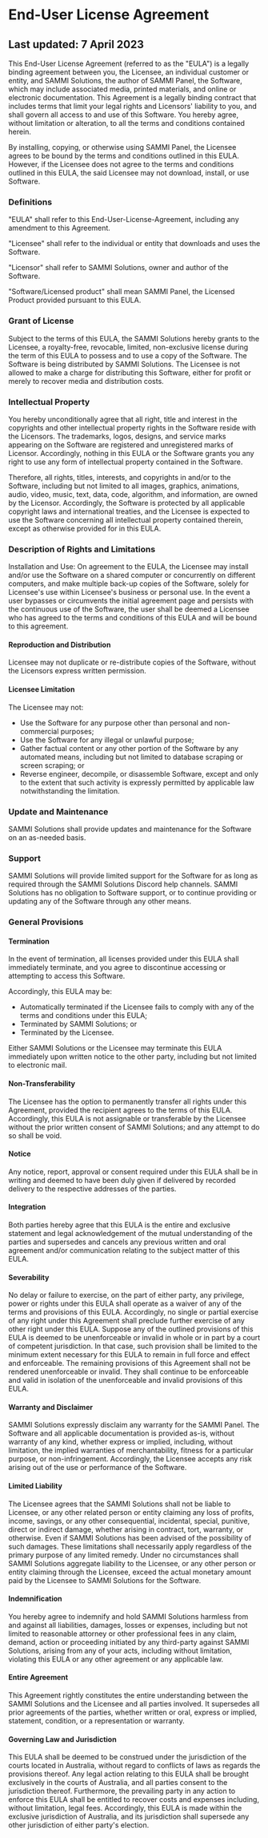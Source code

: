# End-User License Agreement
## Last updated: 7 April 2023

This End-User License Agreement (referred to as the "EULA") is a legally binding agreement between you, the Licensee, an individual customer or entity, and SAMMI Solutions, the author of SAMMI Panel, the Software, which may include associated media, printed materials, and online or electronic documentation. This Agreement is a legally binding contract that includes terms that limit your legal rights and Licensors' liability to you, and shall govern all access to and use of this Software. You hereby agree, without limitation or alteration, to all the terms and conditions contained herein.

By installing, copying, or otherwise using SAMMI Panel, the Licensee agrees to be bound by the terms and conditions outlined in this EULA. However, if the Licensee does not agree to the terms and conditions outlined in this EULA, the said Licensee may not download, install, or use Software.
### Definitions
"EULA" shall refer to this End-User-License-Agreement, including any amendment to this Agreement.

"Licensee" shall refer to the individual or entity that downloads and uses the Software.

"Licensor" shall refer to SAMMI Solutions, owner and author of the Software.

"Software/Licensed product" shall mean SAMMI Panel, the Licensed Product provided pursuant to this EULA.
### Grant of License
Subject to the terms of this EULA, the SAMMI Solutions hereby grants to the Licensee, a royalty-free, revocable, limited, non-exclusive license during the term of this EULA to possess and to use a copy of the Software. The Software is being distributed by SAMMI Solutions. The Licensee is not allowed to make a charge for distributing this Software, either for profit or merely to recover media and distribution costs.
### Intellectual Property
You hereby unconditionally agree that all right, title and interest in the copyrights and other intellectual property rights in the Software reside with the Licensors. The trademarks, logos, designs, and service marks appearing on the Software are registered and unregistered marks of Licensor.  Accordingly, nothing in this EULA or the Software grants you any right to use any form of intellectual property contained in the Software.

Therefore, all rights, titles, interests, and copyrights in and/or to the Software, including but not limited to all images, graphics, animations, audio, video, music, text, data, code, algorithm, and information, are owned by the Licensor. Accordingly, the Software is protected by all applicable copyright laws and international treaties, and the Licensee is expected to use the Software concerning all intellectual property contained therein, except as otherwise provided for in this EULA.
### Description of Rights and Limitations
Installation and Use: On agreement to the EULA, the Licensee may install and/or use the Software on a shared computer or concurrently on different computers, and make multiple back-up copies of the Software, solely for Licensee's use within Licensee's business or personal use. In the event a user bypasses or circumvents the initial agreement page and persists with the continuous use of the Software, the user shall be deemed a Licensee who has agreed to the terms and conditions of this EULA and will be bound to this agreement. 

#### Reproduction and Distribution
Licensee may not duplicate or re-distribute copies of the Software, without the Licensors express written permission.

#### Licensee Limitation
The Licensee may not:
- Use the Software for any purpose other than personal and non-commercial purposes;
- Use the Software for any illegal or unlawful purpose;
- Gather factual content or any other portion of the Software by any automated means, including but not limited to database scraping or screen scraping; or
- Reverse engineer, decompile, or disassemble Software, except and only to the extent that such activity is expressly permitted by applicable law notwithstanding the limitation.
### Update and Maintenance
SAMMI Solutions shall provide updates and maintenance for the Software on an as-needed basis.
### Support
SAMMI Solutions will provide limited support for the Software for as long as required through the SAMMI Solutions Discord help channels. SAMMI Solutions has no obligation to Software support, or to continue providing or updating any of the Software through any other means.
### General Provisions
#### Termination
In the event of termination, all licenses provided under this EULA shall immediately terminate, and you agree to discontinue accessing or attempting to access this Software.

Accordingly, this EULA may be:
- Automatically terminated if the Licensee fails to comply with any of the terms and conditions under this EULA;
- Terminated by SAMMI Solutions; or
- Terminated by the Licensee.

Either SAMMI Solutions or the Licensee may terminate this EULA immediately upon written notice to the other party, including but not limited to electronic mail.

#### Non-Transferability
The Licensee has the option to permanently transfer all rights under this Agreement, provided the recipient agrees to the terms of this EULA. Accordingly, this EULA is not assignable or transferable by the Licensee without the prior written consent of SAMMI Solutions; and any attempt to do so shall be void.

#### Notice
Any notice, report, approval or consent required under this EULA shall be in writing and deemed to have been duly given if delivered by recorded delivery to the respective addresses of the parties.

#### Integration
Both parties hereby agree that this EULA is the entire and exclusive statement and legal acknowledgement of the mutual understanding of the parties and supersedes and cancels any previous written and oral agreement and/or communication relating to the subject matter of this EULA.

#### Severability
No delay or failure to exercise, on the part of either party, any privilege, power or rights under this EULA shall operate as a waiver of any of the terms and provisions of this EULA. Accordingly, no single or partial exercise of any right under this Agreement shall preclude further exercise of any other right under this EULA. Suppose any of the outlined provisions of this EULA is deemed to be unenforceable or invalid in whole or in part by a court of competent jurisdiction. In that case, such provision shall be limited to the minimum extent necessary for this EULA to remain in full force and effect and enforceable. The remaining provisions of this Agreement shall not be rendered unenforceable or invalid. They shall continue to be enforceable and valid in isolation of the unenforceable and invalid provisions of this EULA.

#### Warranty and Disclaimer
SAMMI Solutions expressly disclaim any warranty for the SAMMI Panel. The Software and all applicable documentation is provided as-is, without warranty of any kind, whether express or implied, including, without limitation, the implied warranties of merchantability, fitness for a particular purpose, or non-infringement. Accordingly, the Licensee accepts any risk arising out of the use or performance of the Software.

#### Limited Liability
The Licensee agrees that the SAMMI Solutions shall not be liable to Licensee, or any other related person or entity claiming any loss of profits, income, savings, or any other consequential, incidental, special, punitive, direct or indirect damage, whether arising in contract, tort, warranty, or otherwise. Even if SAMMI Solutions has been advised of the possibility of such damages. These limitations shall necessarily apply regardless of the primary purpose of any limited remedy. Under no circumstances shall SAMMI Solutions aggregate liability to the Licensee, or any other person or entity claiming through the Licensee, exceed the actual monetary amount paid by the Licensee to SAMMI Solutions for the Software.

#### Indemnification
You hereby agree to indemnify and hold SAMMI Solutions harmless from and against all liabilities, damages, losses or expenses, including but not limited to reasonable attorney or other professional fees in any claim, demand, action or proceeding initiated by any third-party against SAMMI Solutions, arising from any of your acts, including without limitation, violating this EULA or any other agreement or any applicable law.

#### Entire Agreement
This Agreement rightly constitutes the entire understanding between the SAMMI Solutions and the Licensee and all parties involved. It supersedes all prior agreements of the parties, whether written or oral, express or implied, statement, condition, or a representation or warranty.

#### Governing Law and Jurisdiction
This EULA shall be deemed to be construed under the jurisdiction of the courts located in Australia, without regard to conflicts of laws as regards the provisions thereof. Any legal action relating to this EULA shall be brought exclusively in the courts of Australia, and all parties consent to the jurisdiction thereof. Furthermore, the prevailing party in any action to enforce this EULA shall be entitled to recover costs and expenses including, without limitation, legal fees. Accordingly, this EULA is made within the exclusive jurisdiction of Australia, and its jurisdiction shall supersede any other jurisdiction of either party's election.
